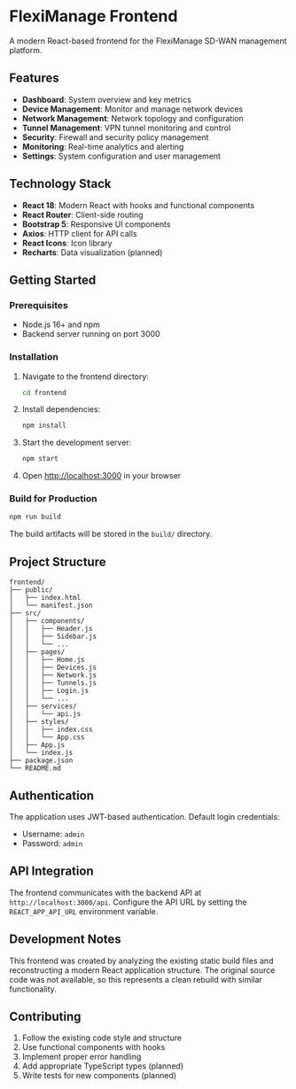 # FlexiManage Frontend

A modern React-based frontend for the FlexiManage SD-WAN management platform.

## Features

- **Dashboard**: System overview and key metrics
- **Device Management**: Monitor and manage network devices
- **Network Management**: Network topology and configuration
- **Tunnel Management**: VPN tunnel monitoring and control
- **Security**: Firewall and security policy management
- **Monitoring**: Real-time analytics and alerting
- **Settings**: System configuration and user management

## Technology Stack

- **React 18**: Modern React with hooks and functional components
- **React Router**: Client-side routing
- **Bootstrap 5**: Responsive UI components
- **Axios**: HTTP client for API calls
- **React Icons**: Icon library
- **Recharts**: Data visualization (planned)

## Getting Started

### Prerequisites

- Node.js 16+ and npm
- Backend server running on port 3000

### Installation

1. Navigate to the frontend directory:
   ```bash
   cd frontend
   ```

2. Install dependencies:
   ```bash
   npm install
   ```

3. Start the development server:
   ```bash
   npm start
   ```

4. Open [http://localhost:3000](http://localhost:3000) in your browser

### Build for Production

```bash
npm run build
```

The build artifacts will be stored in the `build/` directory.

## Project Structure

```
frontend/
├── public/
│   ├── index.html
│   └── manifest.json
├── src/
│   ├── components/
│   │   ├── Header.js
│   │   ├── Sidebar.js
│   │   └── ...
│   ├── pages/
│   │   ├── Home.js
│   │   ├── Devices.js
│   │   ├── Network.js
│   │   ├── Tunnels.js
│   │   ├── Login.js
│   │   └── ...
│   ├── services/
│   │   └── api.js
│   ├── styles/
│   │   ├── index.css
│   │   └── App.css
│   ├── App.js
│   └── index.js
├── package.json
└── README.md
```

## Authentication

The application uses JWT-based authentication. Default login credentials:
- Username: `admin`
- Password: `admin`

## API Integration

The frontend communicates with the backend API at `http://localhost:3000/api`. Configure the API URL by setting the `REACT_APP_API_URL` environment variable.

## Development Notes

This frontend was created by analyzing the existing static build files and reconstructing a modern React application structure. The original source code was not available, so this represents a clean rebuild with similar functionality.

## Contributing

1. Follow the existing code style and structure
2. Use functional components with hooks
3. Implement proper error handling
4. Add appropriate TypeScript types (planned)
5. Write tests for new components (planned)